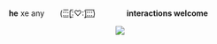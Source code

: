 <div align="center">



         **he** xe any  (:̲̅:̲̅:[̲̅:♡:]̲̅:̲̅:̲̅:̲̅)    **interactions welcome**

            ![](https://files.catbox.moe/u0j2ry.gif)

